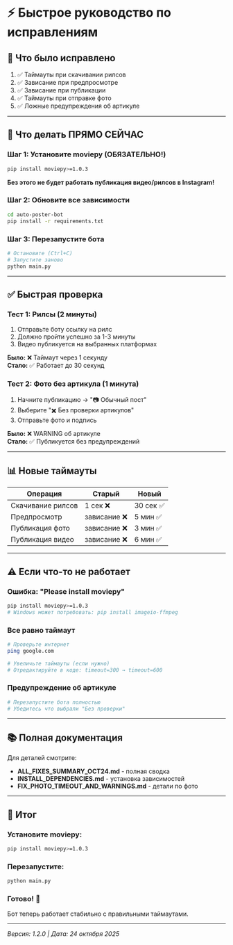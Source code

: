 # ⚡ Быстрое руководство по исправлениям

## 🎯 Что было исправлено

1. ✅ Таймауты при скачивании рилсов
2. ✅ Зависание при предпросмотре
3. ✅ Зависание при публикации
4. ✅ Таймауты при отправке фото
5. ✅ Ложные предупреждения об артикуле

---

## 🚀 Что делать ПРЯМО СЕЙЧАС

### Шаг 1: Установите moviepy (ОБЯЗАТЕЛЬНО!)

```bash
pip install moviepy>=1.0.3
```

**Без этого не будет работать публикация видео/рилсов в Instagram!**

### Шаг 2: Обновите все зависимости

```bash
cd auto-poster-bot
pip install -r requirements.txt
```

### Шаг 3: Перезапустите бота

```bash
# Остановите (Ctrl+C)
# Запустите заново
python main.py
```

---

## ✅ Быстрая проверка

### Тест 1: Рилсы (2 минуты)

1. Отправьте боту ссылку на рилс
2. Должно пройти успешно за 1-3 минуты
3. Видео публикуется на выбранных платформах

**Было:** ❌ Таймаут через 1 секунду  
**Стало:** ✅ Работает до 30 секунд

### Тест 2: Фото без артикула (1 минута)

1. Начните публикацию → "📷 Обычный пост"
2. Выберите "✖️ Без проверки артикулов"
3. Отправьте фото и подпись

**Было:** ❌ WARNING об артикуле  
**Стало:** ✅ Публикуется без предупреждений

---

## 📊 Новые таймауты

| Операция | Старый | Новый |
|----------|--------|-------|
| Скачивание рилсов | 1 сек ❌ | 30 сек ✅ |
| Предпросмотр | зависание ❌ | 5 мин ✅ |
| Публикация фото | зависание ❌ | 3 мин ✅ |
| Публикация видео | зависание ❌ | 6 мин ✅ |

---

## ⚠️ Если что-то не работает

### Ошибка: "Please install moviepy"
```bash
pip install moviepy>=1.0.3
# Windows может потребовать: pip install imageio-ffmpeg
```

### Все равно таймаут
```bash
# Проверьте интернет
ping google.com

# Увеличьте таймауты (если нужно)
# Отредактируйте в коде: timeout=300 → timeout=600
```

### Предупреждение об артикуле
```bash
# Перезапустите бота полностью
# Убедитесь что выбрали "Без проверки"
```

---

## 📚 Полная документация

Для деталей смотрите:

- **ALL_FIXES_SUMMARY_OCT24.md** - полная сводка
- **INSTALL_DEPENDENCIES.md** - установка зависимостей
- **FIX_PHOTO_TIMEOUT_AND_WARNINGS.md** - детали по фото

---

## 💪 Итог

### Установите moviepy:
```bash
pip install moviepy>=1.0.3
```

### Перезапустите:
```bash
python main.py
```

### Готово! 🎉

Бот теперь работает стабильно с правильными таймаутами.

---

_Версия: 1.2.0 | Дата: 24 октября 2025_

